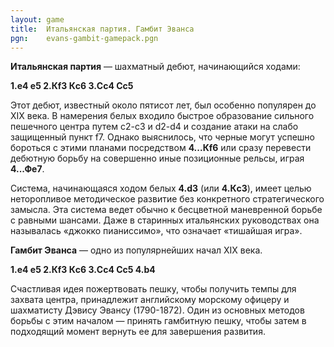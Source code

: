 ```yaml
---
layout: game
title:  Итальянская партия. Гамбит Эванса
pgn:    evans-gambit-gamepack.pgn
---
```


**Итальянская партия** — шахматный дебют, начинающийся ходами:

**1.e4 e5 2.Кf3 Кc6 3.Сc4 Сc5**

Этот дебют, известный около пятисот лет, был особенно популярен до XIX века. В намерения белых входило быстрое образование сильного пешечного центра путем c2-c3 и d2-d4 и создание атаки на слабо защищенный пункт f7. Однако выяснилось, что черные могут успешно бороться с этими планами посредством **4...Кf6** или сразу перевести дебютную борьбу на совершенно иные позиционные рельсы, играя **4...Фe7**.

Система, начинающаяся ходом белых **4.d3** (или **4.Кc3**), имеет целью неторопливое методическое развитие без конкретного стратегического замысла. Эта система ведет обычно к бесцветной маневренной борьбе с равными шансами. Даже в старинных итальянских руководствах она называлась «джокко пианиссимо», что означает «тишайшая игра».

**Гамбит Эванса** — одно из популярнейших начал XIX века.

**1.e4 e5 2.Кf3 Кc6 3.Сc4 Сc5 4.b4**

Счастливая идея пожертвовать пешку, чтобы получить темпы для захвата центра, принадлежит английскому морскому офицеру и шахматисту Дэвису Эвансу (1790-1872). Один из основных методов борьбы с этим началом — принять гамбитную пешку, чтобы затем в подходящий момент вернуть ее для завершения развития.

